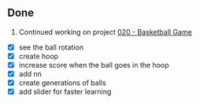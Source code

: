 ## Done
1. Continued working on project [020 - Basketball Game](../Projects/020%20-%20Basketball%20Game)
- [x] see the ball rotation
- [x] create hoop
- [x] increase score when the ball goes in the hoop
- [x] add nn
- [x] create generations of balls
- [x] add slider for faster learning